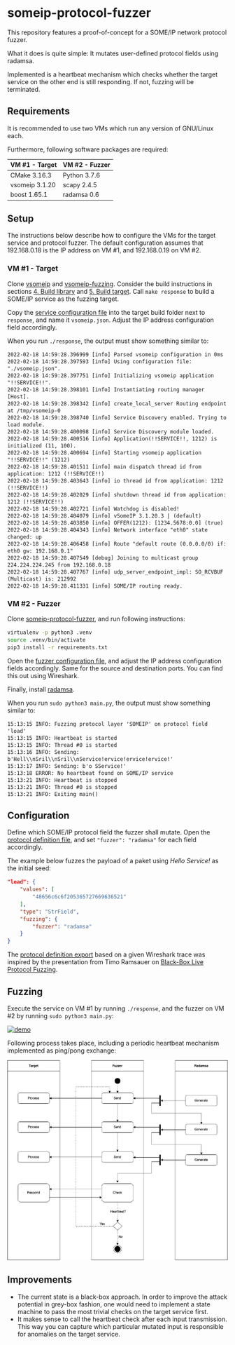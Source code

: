 # someip-protocol-fuzzer

This repository features a proof-of-concept for a SOME/IP network protocol fuzzer.

What it does is quite simple: It mutates user-defined protocol fields using radamsa.

Implemented is a heartbeat mechanism which checks whether the target service on the other end is still responding. If not, fuzzing will be terminated.

## Requirements

It is recommended to use two VMs which run any version of GNU/Linux each.

Furthermore, following software packages are required:

| VM #1 - Target     | VM #2 - Fuzzer     |
| ------------------ | ------------------ |
| CMake 3.16.3       | Python 3.7.6       |
| vsomeip 3.1.20     | scapy 2.4.5        |
| boost 1.65.1       | radamsa 0.6        |

## Setup

The instructions below describe how to configure the VMs for the target service and protocol fuzzer. The default configuration assumes that 192.168.0.18 is the IP address on VM #1, and 192.168.0.19 on VM #2.

### VM #1 - Target

Clone [vsomeip](https://github.com/COVESA/vsomeip) and [vsomeip-fuzzing](https://github.com/cfanatic/vsomeip-fuzzing). Consider the build instructions in sections [4. Build library](https://github.com/cfanatic/vsomeip-fuzzing#4-build-library) and [5. Build target](https://github.com/cfanatic/vsomeip-fuzzing#5-build-target). Call `make response` to build a SOME/IP service as the fuzzing target.

Copy the [service configuration file](https://github.com/cfanatic/vsomeip-fuzzing/blob/master/conf/vsomeip_response.json) into the target build folder next to `response`, and name it `vsomeip.json`. Adjust the IP address configuration field accordingly.

When you run `./response`, the output must show something similar to:

```log
2022-02-18 14:59:28.396999 [info] Parsed vsomeip configuration in 0ms
2022-02-18 14:59:28.397593 [info] Using configuration file: "./vsomeip.json".
2022-02-18 14:59:28.397751 [info] Initializing vsomeip application "!!SERVICE!!".
2022-02-18 14:59:28.398101 [info] Instantiating routing manager [Host].
2022-02-18 14:59:28.398342 [info] create_local_server Routing endpoint at /tmp/vsomeip-0
2022-02-18 14:59:28.398740 [info] Service Discovery enabled. Trying to load module.
2022-02-18 14:59:28.400098 [info] Service Discovery module loaded.
2022-02-18 14:59:28.400516 [info] Application(!!SERVICE!!, 1212) is initialized (11, 100).
2022-02-18 14:59:28.400694 [info] Starting vsomeip application "!!SERVICE!!" (1212)
2022-02-18 14:59:28.401511 [info] main dispatch thread id from application: 1212 (!!SERVICE!!)
2022-02-18 14:59:28.403643 [info] io thread id from application: 1212 (!!SERVICE!!)
2022-02-18 14:59:28.402029 [info] shutdown thread id from application: 1212 (!!SERVICE!!)
2022-02-18 14:59:28.402721 [info] Watchdog is disabled!
2022-02-18 14:59:28.404079 [info] vSomeIP 3.1.20.3 | (default)
2022-02-18 14:59:28.403850 [info] OFFER(1212): [1234.5678:0.0] (true)
2022-02-18 14:59:28.404343 [info] Network interface "eth0" state changed: up
2022-02-18 14:59:28.406458 [info] Route "default route (0.0.0.0/0) if: eth0 gw: 192.168.0.1"
2022-02-18 14:59:28.407549 [debug] Joining to multicast group 224.224.224.245 from 192.168.0.18
2022-02-18 14:59:28.407767 [info] udp_server_endpoint_impl: SO_RCVBUF (Multicast) is: 212992
2022-02-18 14:59:28.411331 [info] SOME/IP routing ready.
```

### VM #2 - Fuzzer

Clone [someip-protocol-fuzzer](https://github.com/cfanatic/someip-protocol-fuzzer), and run following instructions:

```bash
virtualenv -p python3 .venv
source .venv/bin/activate
pip3 install -r requirements.txt 
```

Open the [fuzzer configuration file](https://github.com/cfanatic/someip-protocol-fuzzer/blob/master/config.ini), and adjust the IP address configuration fields accordingly. Same for the source and destination ports. You can find this out using Wireshark.

Finally, install [radamsa](https://gitlab.com/akihe/radamsa).

When you run `sudo python3 main.py`, the output must show something similar to:

```log
15:13:15 INFO: Fuzzing protocol layer 'SOMEIP' on protocol field 'load'
15:13:15 INFO: Heartbeat is started
15:13:15 INFO: Thread #0 is started
15:13:16 INFO: Sending: b'Hell\\nSril\\nSril\\nService!ervice!ervice!ervice!'
15:13:17 INFO: Sending: b'o SService!'
15:13:18 ERROR: No heartbeat found on SOME/IP service
15:13:21 INFO: Heartbeat is stopped
15:13:21 INFO: Thread #0 is stopped
15:13:21 INFO: Exiting main()
```

## Configuration

Define which SOME/IP protocol field the fuzzer shall mutate. Open the [protocol definition file](https://github.com/cfanatic/someip-protocol-fuzzer/blob/master/data/someip_fields.json), and set `"fuzzer": "radamsa"` for each field accordingly.

The example below fuzzes the payload of a paket using *Hello Service!* as the initial seed:

```json
"load": {
    "values": [
        "48656c6c6f205365727669636521"
    ],
    "type": "StrField",
    "fuzzing": {
        "fuzzer": "radamsa"
    }
}
```

The [protocol definition export](https://github.com/cfanatic/someip-protocol-fuzzer/blob/master/someip_fuzzer/template.py) based on a given Wireshark trace was inspired by the presentation from Timo Ramsauer on [Black-Box Live Protocol Fuzzing](https://media.ccc.de/v/eh19-149-black-box-live-protocol-fuzzing).

## Fuzzing

Execute the service on VM #1 by running `./response`, and the fuzzer on VM #2 by running `sudo python3 main.py`:

[![demo](https://raw.githubusercontent.com/cfanatic/someip-protocol-fuzzer/master/misc/fuzzing.png)](https://codefanatic.de/git/fuzzing.webm)

Following process takes place, including a periodic heartbeat mechanism implemented as ping/pong exchange:

![flowchart](https://raw.githubusercontent.com/cfanatic/someip-protocol-fuzzer/master/misc/flowchart.png)

## Improvements

- The current state is a black-box approach. In order to improve the attack potential in grey-box fashion, one would need to implement a state machine to pass the most trivial checks on the target service first.
- It makes sense to call the heartbeat check after each input transmission. This way you can capture which particular mutated input is responsible for anomalies on the target service.
